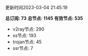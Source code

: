 更新时间2023-03-04 21:45:19

**总订阅: 73**
**总节点: 1145**
**有效节点: 535**
- v2ray节点: 290
- ss节点: 193
- trojan节点: 45
- ssr节点: 7
